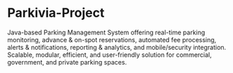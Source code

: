 # Parkivia-Project
Java-based Parking Management System offering real-time parking monitoring, advance &amp; on-spot reservations, automated fee processing, alerts &amp; notifications, reporting &amp; analytics, and mobile/security integration. Scalable, modular, efficient, and user-friendly solution for commercial, government, and private parking spaces.
